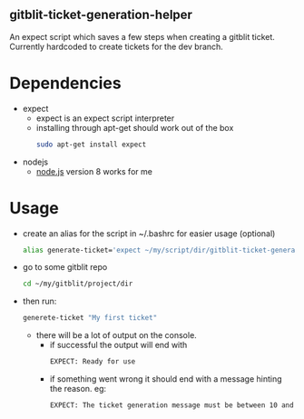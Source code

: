 ## gitblit-ticket-generation-helper

An expect script which saves a few steps when creating a gitblit ticket.
Currently hardcoded to create tickets for the dev branch.


# Dependencies
* expect 
	* expect is an expect script interpreter
	* installing through apt-get should work out of the box
		```bash
		sudo apt-get install expect
		```
* nodejs
    * [node.js](https://nodejs.org/) version 8 works for me

# Usage
* create an alias for the script in ~/.bashrc for easier usage (optional)
	```bash
    alias generate-ticket='expect ~/my/script/dir/gitblit-ticket-generation-helper/generateTicket.exp'
	```

* go to some gitblit repo
	```bash
	cd ~/my/gitblit/project/dir 
	```

* then run: 
	```bash
	generete-ticket "My first ticket"
	```
	
	* there will be a lot of output on the console.
		- if successful the output will end with 
			```bash
			EXPECT: Ready for use
			```
		- if something went wrong it should end with a message hinting the reason. eg:
		    ```bash
			EXPECT: The ticket generation message must be between 10 and 100 symbols long
			```
